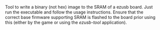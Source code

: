 Tool to write a binary (not hex) image to the SRAM of a ezusb board. Just run the executable and
follow the usage instructions. Ensure that the correct base firmware supporting SRAM is flashed to
the board prior using this (either by the game or using the *ezusb-tool* application).
